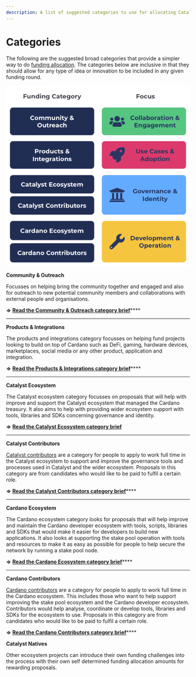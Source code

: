 ```yaml
---
description: A list of suggested categories to use for allocating Catalyst funding
---
```


# Categories

The following are the suggested broad categories that provide a simpler way to do [funding allocation](../../analysis/funding-allocation-approaches.md). The categories below are inclusive in that they should allow for any type of idea or innovation to be included in any given funding round.

![](../../.gitbook/assets/funding-categories.png)

**Community & Outreach**

Focusses on helping bring the community together and engaged and also for outreach to new potential community members and collaborations with external people and organisations.&#x20;

**=>** [**Read the Community & Outreach category brief**](community-and-outreach.md)****

****

**Products & Integrations**

The products and integrations category focusses on helping fund projects looking to build on top of Cardano such as DeFi, gaming, hardware devices, marketplaces, social media or any other product, application and integration.

**=>** [**Read the Products & Integrations category brief**](products-and-integrations.md)****

****

**Catalyst Ecosystem**&#x20;

The Catalyst ecosystem category focusses on proposals that will help with improve and support the Catalyst ecosystem that managed the Cardano treasury. It also aims to help with providing wider ecosystem support with tools, libraries and SDKs concerning governance and identity.

**=>** [**Read the Catalyst Ecosystem category brief**](catalyst-ecosystem.md)

****

**Catalyst Contributors**

[Catalyst contributors](https://catalyst-swarm.gitbook.io/catalyst-contributors/) are a category for people to apply to work full time in the Catalyst ecosystem to support and improve the governance tools and processes used in Catalyst and the wider ecosystem. Proposals in this category are from candidates who would like to be paid to fulfil a certain role.

**=>** [**Read the Catalyst Contributors category brief**](https://catalyst-swarm.gitbook.io/catalyst-contributors/category-proposal/fund-8)****

****

**Cardano Ecosystem**&#x20;

The Cardano ecosystem category looks for proposals that will help improve and maintain the Cardano developer ecosystem with tools, scripts, libraries and SDKs that would make it easier for developers to build new applications. It also looks at supporting the stake pool operation with tools and resources to make it as easy as possible for people to help secure the network by running a stake pool node.

**=>** [**Read the Cardano Ecosystem category brief**](cardano-ecosystem.md)****

****

**Cardano Contributors**

[Cardano contributors](https://catalyst-swarm.gitbook.io/cardano-contributors/) are a category for people to apply to work full time in the Cardano ecosystem. This includes those who want to help support improving the stake pool ecosystem and the Cardano developer ecosystem. Contributors would help analyse, coordinate or develop tools, libraries and SDKs for the ecosystem to use. Proposals in this category are from candidates who would like to be paid to fulfil a certain role.

**=>** [**Read the Cardano Contributors category brief**](https://catalyst-swarm.gitbook.io/cardano-contributors/category-proposal/fund-8)****



**Catalyst Natives**

Other ecosystem projects can introduce their own funding challenges into the process with their own self determined funding allocation amounts for rewarding proposals.
